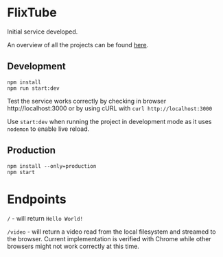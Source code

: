 # FlixTube

Initial service developed.

An overview of all the projects can be found [here](../../..).

## Development

```
npm install
npm run start:dev
````

Test the service works correctly by checking in browser http://localhost:3000 or by using cURL with `curl http://localhost:3000`

Use `start:dev` when running the project in development mode as it uses `nodemon` to enable live reload.

## Production

```
npm install --only=production
npm start
```

# Endpoints

`/` - will return `Hello World!`

`/video` - will return a video read from the local filesystem and streamed to the browser.
Current implementation is verified with Chrome while other browsers might not work correctly at this time.